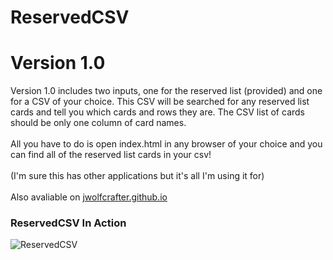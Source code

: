 # ReservedCSV
 
# Version 1.0

Version 1.0 includes two inputs, one for the reserved list (provided) and one for a CSV of your choice. This CSV will be searched for any reserved list cards and tell you which cards and rows they are.
The CSV list of cards should be only one column of card names. 
<br><br>
All you have to do is open index.html in any browser of your choice and you can find all of the reserved list cards in your csv!
<br><br>
(I'm sure this has other applications but it's all I'm using it for)
<br><br>
Also avaliable on <a href="https://jwolfcrafter.github.io/">jwolfcrafter.github.io</a>
<br>
### ReservedCSV In Action
![ReservedCSV](https://i.imgur.com/ExkRYlF.png)
